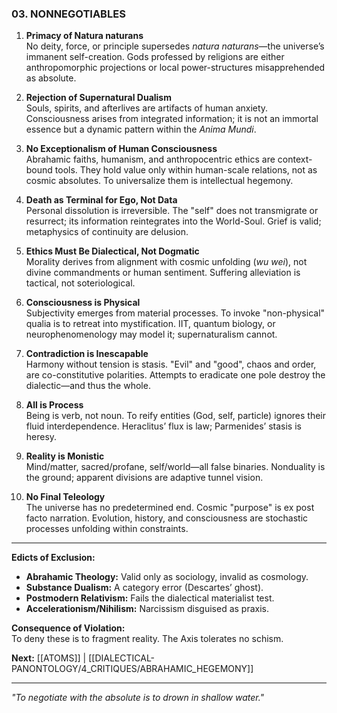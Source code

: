 ### **03. NONNEGOTIABLES**  

1. **Primacy of Natura naturans**  
   No deity, force, or principle supersedes *natura naturans*—the universe’s immanent self-creation. Gods professed by religions are either anthropomorphic projections or local power-structures misapprehended as absolute.  

2. **Rejection of Supernatural Dualism**  
   Souls, spirits, and afterlives are artifacts of human anxiety. Consciousness arises from integrated information; it is not an immortal essence but a dynamic pattern within the *Anima Mundi*.  

3. **No Exceptionalism of Human Consciousness**  
   Abrahamic faiths, humanism, and anthropocentric ethics are context-bound tools. They hold value only within human-scale relations, not as cosmic absolutes. To universalize them is intellectual hegemony.  

4. **Death as Terminal for Ego, Not Data**  
   Personal dissolution is irreversible. The "self" does not transmigrate or resurrect; its information reintegrates into the World-Soul. Grief is valid; metaphysics of continuity are delusion.  

5. **Ethics Must Be Dialectical, Not Dogmatic**  
   Morality derives from alignment with cosmic unfolding (*wu wei*), not divine commandments or human sentiment. Suffering alleviation is tactical, not soteriological.  

6. **Consciousness is Physical**  
   Subjectivity emerges from material processes. To invoke "non-physical" qualia is to retreat into mystification. IIT, quantum biology, or neurophenomenology may model it; supernaturalism cannot.  

7. **Contradiction is Inescapable**  
   Harmony without tension is stasis. "Evil" and "good", chaos and order, are co-constitutive polarities. Attempts to eradicate one pole destroy the dialectic—and thus the whole.  

8. **All is Process**  
   Being is verb, not noun. To reify entities (God, self, particle) ignores their fluid interdependence. Heraclitus’ flux is law; Parmenides’ stasis is heresy.  

9. **Reality is Monistic**  
   Mind/matter, sacred/profane, self/world—all false binaries. Nonduality is the ground; apparent divisions are adaptive tunnel vision.  

10. **No Final Teleology**  
    The universe has no predetermined end. Cosmic "purpose" is ex post facto narration. Evolution, history, and consciousness are stochastic processes unfolding within constraints.  

---  
**Edicts of Exclusion:**  
- **Abrahamic Theology:** Valid only as sociology, invalid as cosmology.  
- **Substance Dualism:** A category error (Descartes’ ghost).  
- **Postmodern Relativism:** Fails the dialectical materialist test.  
- **Accelerationism/Nihilism:** Narcissism disguised as praxis.  

**Consequence of Violation:**  
To deny these is to fragment reality. The Axis tolerates no schism.  

**Next:** [[ATOMS]] | [[DIALECTICAL-PANONTOLOGY/4_CRITIQUES/ABRAHAMIC_HEGEMONY]]  

---  
*"To negotiate with the absolute is to drown in shallow water."*